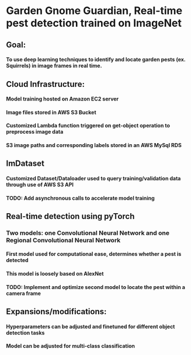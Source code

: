 # Garden Gnome Guardian, Real-time pest detection trained on ImageNet
## Goal:
#### To use deep learning techniques to identify and locate garden pests (ex. Squirrels) in image frames in real time. 
## Cloud Infrastructure:
#### Model training hosted on Amazon EC2 server
#### Image files stored in AWS S3 Bucket
#### Customized Lambda function triggered on get-object operation to preprocess image data
#### S3 image paths and corresponding labels stored in an AWS MySql RDS
## ImDataset
#### Customized Dataset/Dataloader used to query training/validation data through use of AWS S3 API
#### TODO: Add asynchronous calls to accelerate model training
## Real-time detection using pyTorch
### Two models: one Convolutional Neural Network and one Regional Convolutional Neural Network
#### First model used for computational ease, determines whether a pest is detected
#### This model is loosely based on AlexNet
#### TODO: Implement and optimize second model to locate the pest within a camera frame
## Expansions/modifications:
#### Hyperparameters can be adjusted and finetuned for different object detection tasks
#### Model can be adjusted for multi-class classification
